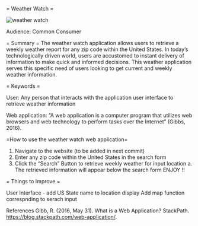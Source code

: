 = Weather Watch =

![weather watch](https://user-images.githubusercontent.com/83418934/129086420-30e796dc-45be-4da7-85c3-8b9c540e4c61.png)


Audience: Common Consumer

= Summary =
The weather watch application allows users to retrieve a weekly weather report for any zip code within the United States. In today’s technologically driven world, users are accustomed to instant delivery of information to make quick and informed decisions. This weather application serves this specific need of users looking to get current and weekly weather information.

= Keywords =

User: Any person that interacts with the application user interface to retrieve weather information 

Web application: “A web application is a computer program that utilizes web browsers and web technology to perform tasks over the Internet” (Gibbs, 2016).

=How to use the weather watch web application=

1.	Navigate to the website (to be added in next commit) 
2.	Enter any zip code within the United States in the search form
3.	Click the “Search” Button to retrieve weekly weather for input location
a.	The retrieved information will appear below the search form
ENJOY !!

= Things to Improve =

  User Interface - add US State name to location display 
  Add map function correspnding to serach input

References
Gibb, R. (2016, May 31). What is a Web Application? StackPath. https://blog.stackpath.com/web-application/. 

